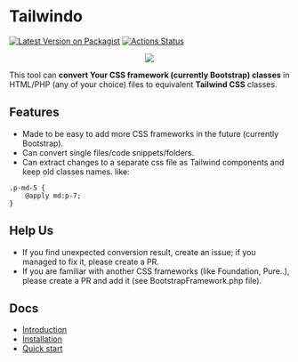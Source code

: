 # Tailwindo

[![Latest Version on Packagist](https://img.shields.io/packagist/v/awssat/tailwindo.svg?style=flat-square)](https://packagist.org/packages/awssat/tailwindo)
[![Actions Status](https://github.com/awssat/tailwindo/workflows/Tests/badge.svg)](https://github.com/awssat/tailwindo/actions)

<p align="center">
  <img src="https://pbs.twimg.com/media/DQ-mDgSX0AUpCPL.png">
</p>

This tool can **convert Your CSS framework (currently Bootstrap) classes** in HTML/PHP (any of your choice) files to equivalent **Tailwind CSS** classes.

## Features

-   Made to be easy to add more CSS frameworks in the future (currently Bootstrap).
-   Can convert single files/code snippets/folders.
-   Can extract changes to a separate css file as Tailwind components and keep old classes names. like:

```
.p-md-5 {
	@apply md:p-7;
}
```

## Help Us

-   If you find unexpected conversion result, create an issue; if you managed to fix it, please create a PR.
-   If you are familiar with another CSS frameworks (like Foundation, Pure..), please create a PR and add it (see BootstrapFramework.php file).

## Docs

-   [Introduction](docs/1_introduction.md)
-   [Installation](docs/2_installation.md)
-   [Quick start](docs/3_quick-start.md)
